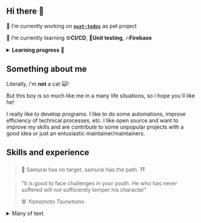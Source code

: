 ## Hi there 👋

🔭 I’m currently working on [**`nuxt-todos`**](https://github.com/OorfeneD/nuxt-todos) as pet project

🌱 I’m currently learning ⚙**CI/CD**, 🧪**Unit testing**, 🔥**Firebase**

<details>
 <summary>
  <b>Learning progress</b> 🎿 
 </summary>
 
 #### ⚙CI/CD
 
 - ✅ **NPM** scripts
 - ✅ **GitHub Actions**
 - 🔍 Unit Testing
    - ✅ [**Jest**](https://jestjs.io/)
    - 🔍 [**Vue test utils**](https://vue-test-utils.vuejs.org)
 - 🔍 **Google Cloud Platform**
 - ❌ **Docker**
 - ❌ **kubernetes**

---

#### 🔥 Firebase

 - ✅ **Authentication**
 - ✅ **Functions**
 - 🔍 **Cloud Firestore**
 - ❌ **Analytics tools**
</details>


## Something about me

Literally, i'm **not** a cat 🙀!

But this boy is so much like me in a many life situations, so i hope you`ll like he!

<!-- ![cat image](https://avatars.githubusercontent.com/u/46861423?s=96&v=4) -->

I really like to develop programs. I like to do some automations, improve efficiency of technical processes, etc. I like open source and want to improve my skills and are contribute to some unpopular projects with a good idea or just an entusiastic maintainer/maintainers.

## Skills and experience

> 🗻 Samurai has no target, samurai has the path. ⛩

> "It is good to face challenges in your youth. He who has never suffered will not sufficiently temper his character"
> 
> © *Yamamoto Tsunetomo*
<details>
  <summary>Many of text</summary>
  
My way is FullStack at that moment: 
- **Nuxt** 
- **Fastify**

Familiar with GIS and some GIS APIs: 
- **ArcGIS JS API** 
- **Leaflet** 
- **ArcPy**

Familiar with **Python**:
- **PyQt**
- **BeautifulSoup**
- **OpenCV-Python**

Have good knowleges in next APIs:
- **VK API**
- **Twitch API**
- **Telegram Bot API**
</details>


<!--
**OorfeneD/OorfeneD** is a ✨ _special_ ✨ repository because its `README.md` (this file) appears on your GitHub profile.

Here are some ideas to get you started:

- 🔭 I’m currently working on ...
- 🌱 I’m currently learning ...
- 👯 I’m looking to collaborate on ...
- 🤔 I’m looking for help with ...
- 💬 Ask me about ...
- 📫 How to reach me: ...
- 😄 Pronouns: ...
- ⚡ Fun fact: ...
-->

